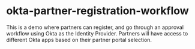 # okta-partner-registration-workflow
This is a demo where partners can register, and go through an approval workflow using Okta as the Identity Provider.  Partners will have access to different Okta apps based on their partner portal selection.
